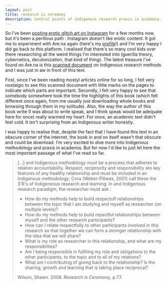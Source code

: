 ```yaml
---
layout: post
title: research is ceremony
description: Central points of indigenous research praxis in academia, a framework to decolonize the production of knowledge, 
---
```


So I've been [posting erotic glitch art on Instagram](https://www.instagram.com/_theglitchwitch_/) for a few months now, but it's been a perillous path : Instagram doesn't like erotic content. It got me to experiment with Are.na again (here's my [profile](https://www.are.na/ari-b)!) and I'm very happy I did go back to this platform. I realised that there's so many cool kids over there researching all the weird things I'm interested into (guerilla theory, cybernetics, decolonization, that kind of thing). The latest treasure I've found on Are.na is this [scanned document](https://www.are.na/block/8391892) on Indigenous research methods and I was just in aw in front of this text.

First, since I've been reading mostyl articles online for so long, I felt very nostalgic to see this scanned document with little marks on the pages to indicate which parts are important. Secondly, I felt very happy to see that somebody somewhere took the time the highlights of this book (which felt different once again, from me usually just downloading whole books and browsing through them in my solitude). Also, the way the author of this book write (I was about to write speak, and I think speak would be adequate here for once) really warmed my heart. For once, an academic text didn't feel cold. It isn't surprising from an Indigenous writer honestly. 

I was happy to realise that, despite the fact that I have found this text in an obscure corner of the internet, the book in and on itself wasn't that obscure and could be download. I'm very excited to dive more into Indigenous methodology and praxis in academia. But for now I'd like to just let here the most important passage of what I've read so far.

>[...] and Indigenous methodology must be a process that adheres to relation accountability. Respect, reciprocity and responsibility are key features of any healthy relationship and must be included in an Indigenous methodology; Cora (Weber-Pillwax, 2001) call these the 3'R's of Indigeneous research and learning. In and Indigenous research paradigm, the researcher must ask :
>
> - How do my methods help to build respectufl relationships between the topic that I am studying and myself as researcher (on multiple levels)?
> - How do my methods help to build repectful relationships between myself and the other research participants?
> - How can I relate respectfully to other participants involved in this research so that together we can form a stronger relationship with the idea that we will share?
> - What is my role as researcher in  this relationship, and what are my responsibilties?
> - Am I being responsible in fulfiling my role and obligations to the other participants, to the topic and to all of my relations?
> - What am I contributing of giving back to the relationship? Is the sharing, growth and learning that is taking place reciprocal?
> 
> Wilson, Shawn. 2008. *Research is Ceremony*, p.77. 
